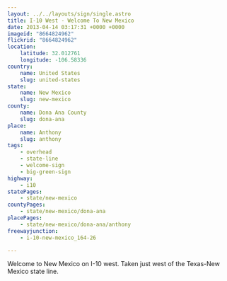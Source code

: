 ```yaml
---
layout: ../../layouts/sign/single.astro
title: I-10 West - Welcome To New Mexico
date: 2013-04-14 03:17:31 +0000 +0000
imageid: "8664824962"
flickrid: "8664824962"
location:
    latitude: 32.012761
    longitude: -106.58336
country:
    name: United States
    slug: united-states
state:
    name: New Mexico
    slug: new-mexico
county:
    name: Dona Ana County
    slug: dona-ana
place:
    name: Anthony
    slug: anthony
tags:
    - overhead
    - state-line
    - welcome-sign
    - big-green-sign
highway:
    - i10
statePages:
    - state/new-mexico
countyPages:
    - state/new-mexico/dona-ana
placePages:
    - state/new-mexico/dona-ana/anthony
freewayjunction:
    - i-10-new-mexico_164-26

---
```

Welcome to New Mexico on I-10 west.  Taken just west of the Texas-New Mexico state line.